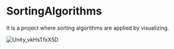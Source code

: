 # SortingAlgorithms
It is a project where sorting algorithms are applied by visualizing.

![Unity_vkHsTfxX5D](https://github.com/oguzhandelibas/SortingAlgorithms/assets/64430254/b478ee5b-cb82-47a8-b684-a554e98212ff)

